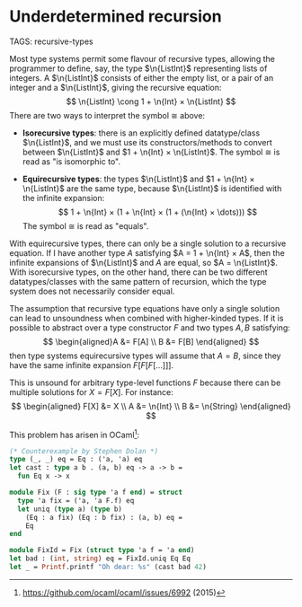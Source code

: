 # Underdetermined recursion

TAGS: recursive-types

Most type systems permit some flavour of recursive types, allowing the
programmer to define, say, the type $\n{ListInt}$ representing lists
of integers. A $\n{ListInt}$ consists of either the empty list, or a
pair of an integer and a $\n{ListInt}$, giving the recursive equation:
$$
\n{ListInt} \cong 1 + \n{Int} × \n{ListInt}
$$
There are two ways to interpret the symbol $\cong$ above:

  - **Isorecursive types**: there is an explicitly defined
    datatype/class $\n{ListInt}$, and we must use its
    constructors/methods to convert between $\n{ListInt}$ and $1 +
    \n{Int} × \n{ListInt}$. The symbol $\cong$ is read as "is
    isomorphic to".

  - **Equirecursive types**: the types $\n{ListInt}$ and $1 + \n{Int}
    × \n{ListInt}$ are the same type, because $\n{ListInt}$ is
    identified with the infinite expansion:
    $$
    1 + \n{Int} × (1 + \n{Int} × (1 + (\n{Int} × \dots)))
    $$
    The symbol $\cong$ is read as "equals".

With equirecursive types, there can only be a single solution to a
recursive equation. If I have another type $A$ satisfying $A = 1 +
\n{Int} × A$, then the infinite expansions of $\n{ListInt}$ and $A$
are equal, so $A = \n{ListInt}$. With isorecursive types, on the other
hand, there can be two different datatypes/classes with the same
pattern of recursion, which the type system does not necessarily
consider equal.

The assumption that recursive type equations have only a single
solution can lead to unsoundness when combined with higher-kinded
types. If it is possible to abstract over a type constructor $F$ and
two types $A, B$ satisfying:
$$
\begin{aligned}A &= F[A] \\ B &= F[B] \end{aligned}
$$
then type systems equirecursive types will assume that $A = B$, since
they have the same infinite expansion $F[F[F[\dots]]]$.

This is unsound for arbitrary type-level functions $F$ because there
can be multiple solutions for $X = F[X]$. For instance:
$$
\begin{aligned}
F[X] &= X \\
A &= \n{Int} \\
B &= \n{String}
\end{aligned}
$$

This problem has arisen in OCaml[^ocaml]:
```ocaml
(* Counterexample by Stephen Dolan *)
type (_, _) eq = Eq : ('a, 'a) eq
let cast : type a b . (a, b) eq -> a -> b =
  fun Eq x -> x

module Fix (F : sig type 'a f end) = struct
  type 'a fix = ('a, 'a F.f) eq
  let uniq (type a) (type b)
    (Eq : a fix) (Eq : b fix) : (a, b) eq =
    Eq
end

module FixId = Fix (struct type 'a f = 'a end)
let bad : (int, string) eq = FixId.uniq Eq Eq
let _ = Printf.printf "Oh dear: %s" (cast bad 42)
```

[^ocaml]: <https://github.com/ocaml/ocaml/issues/6992> (2015)